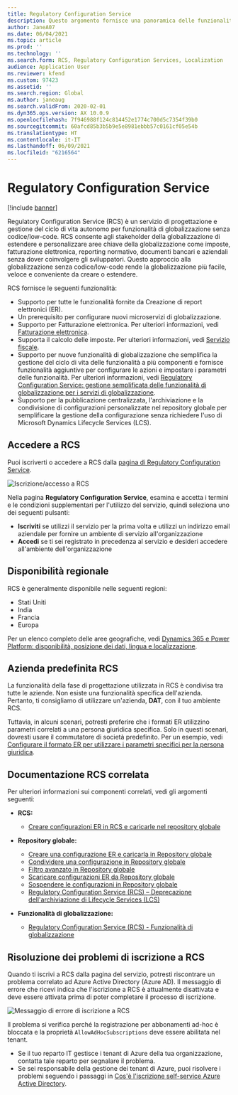```yaml
---
title: Regulatory Configuration Service
description: Questo argomento fornisce una panoramica delle funzionalità di Regulatory Configuration Service (RCS) e spiega come accedere al servizio.
author: JaneA07
ms.date: 06/04/2021
ms.topic: article
ms.prod: ''
ms.technology: ''
ms.search.form: RCS, Regulatory Configuration Services, Localization
audience: Application User
ms.reviewer: kfend
ms.custom: 97423
ms.assetid: ''
ms.search.region: Global
ms.author: janeaug
ms.search.validFrom: 2020-02-01
ms.dyn365.ops.version: AX 10.0.9
ms.openlocfilehash: 7f946988f124c814452e1774c700d5c7354f39b0
ms.sourcegitcommit: 60afcd85b3b5b9e5e8981ebbb57c0161cf05e54b
ms.translationtype: HT
ms.contentlocale: it-IT
ms.lasthandoff: 06/09/2021
ms.locfileid: "6216564"
---
```

# <a name="regulatory-configuration-service"></a>Regulatory Configuration Service

[!include [banner](../includes/banner.md)]

Regulatory Configuration Service (RCS) è un servizio di progettazione e gestione del ciclo di vita autonomo per funzionalità di globalizzazione senza codice/low-code. RCS consente agli stakeholder della globalizzazione di estendere e personalizzare aree chiave della globalizzazione come imposte, fatturazione elettronica, reporting normativo, documenti bancari e aziendali senza dover coinvolgere gli sviluppatori. Questo approccio alla globalizzazione senza codice/low-code rende la globalizzazione più facile, veloce e conveniente da creare o estendere.

RCS fornisce le seguenti funzionalità:

- Supporto per tutte le funzionalità fornite da Creazione di report elettronici (ER).
- Un prerequisito per configurare nuovi microservizi di globalizzazione.
- Supporto per Fatturazione elettronica. Per ulteriori informazioni, vedi [Fatturazione elettronica](/dynamics365-release-plan/2021wave1/finance-operations/dynamics365-finance/electronic-invoicing-add-on-dynamics-365-ga).
- Supporta il calcolo delle imposte. Per ulteriori informazioni, vedi [Servizio fiscale](/dynamics365-release-plan/2021wave1/finance-operations/dynamics365-finance/tax-service-preview).
- Supporto per nuove funzionalità di globalizzazione che semplifica la gestione del ciclo di vita delle funzionalità a più componenti e fornisce funzionalità aggiuntive per configurare le azioni e impostare i parametri delle funzionalità. Per ulteriori informazioni, vedi [Regulatory Configuration Service: gestione semplificata delle funzionalità di globalizzazione per i servizi di globalizzazione](/dynamics365-release-plan/2021wave1/finance-operations/dynamics365-finance/regulatory-configuration-service-simplified-globalization-feature-management-globalization-services).
- Supporto per la pubblicazione centralizzata, l'archiviazione e la condivisione di configurazioni personalizzate nel repository globale per semplificare la gestione della configurazione senza richiedere l'uso di Microsoft Dynamics Lifecycle Services (LCS).

## <a name="access-rcs"></a>Accedere a RCS

Puoi iscriverti o accedere a RCS dalla [pagina di Regulatory Configuration Service](https://marketing.configure.global.dynamics.com/).

![Iscrizione/accesso a RCS](media/202103_RCS%20Marketing%20page_updated_1.jpg)

Nella pagina **Regulatory Configuration Service**, esamina e accetta i termini e le condizioni supplementari per l'utilizzo del servizio, quindi seleziona uno dei seguenti pulsanti:

- **Iscriviti** se utilizzi il servizio per la prima volta e utilizzi un indirizzo email aziendale per fornire un ambiente di servizio all'organizzazione
- **Accedi** se ti sei registrato in precedenza al servizio e desideri accedere all'ambiente dell'organizzazione

## <a name="regional-availability"></a>Disponibilità regionale

RCS è generalmente disponibile nelle seguenti regioni:

- Stati Uniti
- India
- Francia
- Europa

Per un elenco completo delle aree geografiche, vedi [Dynamics 365 e Power Platform: disponibilità, posizione dei dati, lingua e localizzazione](https://aka.ms/dynamics_365_international_availability_deck).

## <a name="rcs-default-company"></a>Azienda predefinita RCS

La funzionalità della fase di progettazione utilizzata in RCS è condivisa tra tutte le aziende. Non esiste una funzionalità specifica dell'azienda. Pertanto, ti consigliamo di utilizzare un'azienda, **DAT**, con il tuo ambiente RCS.

Tuttavia, in alcuni scenari, potresti preferire che i formati ER utilizzino parametri correlati a una persona giuridica specifica. Solo in questi scenari, dovresti usare il commutatore di società predefinito. Per un esempio, vedi [Configurare il formato ER per utilizzare i parametri specifici per la persona giuridica](../../fin-ops-core/dev-itpro/analytics/er-app-specific-parameters-configure-format.md).

## <a name="related-rcs-documentation"></a>Documentazione RCS correlata

Per ulteriori informazioni sui componenti correlati, vedi gli argomenti seguenti:

- **RCS:**

    - [Creare configurazioni ER in RCS e caricarle nel repository globale](rcs-global-repo-upload.md)

- **Repository globale:**

    - [Creare una configurazione ER e caricarla in Repository globale](rcs-global-repo-upload.md)
    - [Condividere una configurazione in Repository globale](rcs-global-repo-share-configuration.md)
    - [Filtro avanzato in Repository globale](enhanced-filtering-global-repo.md)
    - [Scaricare configurazioni ER da Repository globale](../../fin-ops-core/dev-itpro/analytics/er-download-configurations-global-repo.md)
    - [Sospendere le configurazioni in Repository globale](discontinuing-configurations-rcs-global-repo.md)
    - [Regulatory Configuration Service (RCS) – Deprecazione dell'archiviazione di Lifecycle Services (LCS)](rcs-lcs-repo-dep-faq.md)

- **Funzionalità di globalizzazione:**

    - [Regulatory Configuration Service (RCS) - Funzionalità di globalizzazione](/dynamics365-release-plan/2021wave1/finance-operations/dynamics365-finance/regulatory-configuration-service-simplified-globalization-feature-management-globalization-services)


## <a name="troubleshooting-rcs-sign-up"></a>Risoluzione dei problemi di iscrizione a RCS

Quando ti iscrivi a RCS dalla pagina del servizio, potresti riscontrare un problema correlato ad Azure Active Directory (Azure AD). Il messaggio di errore che ricevi indica che l'iscrizione a RCS è attualmente disattivata e deve essere attivata prima di poter completare il processo di iscrizione.

![Messaggio di errore di iscrizione a RCS](media/01_RCSSignUpError.jpg)

Il problema si verifica perché la registrazione per abbonamenti ad-hoc è bloccata e la proprietà `AllowAdHocSubscriptions` deve essere abilitata nel tenant. 

- Se il tuo reparto IT gestisce i tenant di Azure della tua organizzazione, contatta tale reparto per segnalare il problema.
- Se sei responsabile della gestione dei tenant di Azure, puoi risolvere i problemi seguendo i passaggi in [Cos'è l'iscrizione self-service Azure Active Directory](/azure/active-directory/enterprise-users/directory-self-service-signup#how-do-i-control-self-service-settings).
